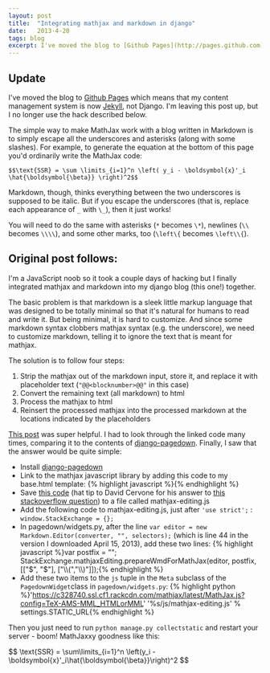 ```yaml
---
layout: post
title:  "Integrating mathjax and markdown in django"
date:   2013-4-20
tags: blog
excerpt: I've moved the blog to [Github Pages](http://pages.github.com) which means that my content management system is now [Jekyll](http://jekyllrb.com), not Django. I'm leaving this post up, but I no longer use the hack described below.
---
```


## Update

I've moved the blog to [Github Pages](http://pages.github.com) which means that my content management system is now [Jekyll](http://jekyllrb.com), not Django. I'm leaving this post up, but I no longer use the hack described below.

The simple way to make MathJax work with a blog written in Markdown is to simply escape all the underscores and asterisks (along with some slashes). For example, to generate the equation at the bottom of this page you'd ordinarily write the MathJax code:

```
$$\text{SSR} = \sum \limits_{i=1}^n \left( y_i - \boldsymbol{x}'_i \hat{\boldsymbol{\beta}} \right)^2$$
```

Markdown, though, thinks everything between the two underscores is supposed to be italic. But if you escape the underscores (that is, replace each appearance of `_` with `\_`), then it just works!

You will need to do the same with asterisks (`*` becomes `\*`), newlines (`\\` becomes `\\\\`), and some other marks, too (`\left\{` becomes `\left\\{`).

## Original post follows:

I'm a JavaScript noob so it took a couple days of hacking but I finally integrated mathjax and markdown into my django blog (this one!) together.

The basic problem is that markdown is a sleek little markup language that was designed to be totally minimal so that it's natural for humans to read and write it. But being minimal, it is hard to customize. And since some markdown syntax clobbers mathjax syntax (e.g. the underscore), we need to customize markdown, telling it to ignore the text that is meant for mathjax.

The solution is to follow four steps: 

 1. Strip the mathjax out of the markdown input, store it, and replace it with placeholder text (`"@@<blocknumber>@@"` in this case)
 2. Convert the remaining text (all markdown) to html
 3. Process the mathjax to html
 4. Reinsert the processed mathjax into the processed markdown at the locations indicated by the placeholders 

[This post](http://stackoverflow.com/questions/11228558/let-pagedown-and-mathjax-work-together) was super helpful. I had to look through the linked code many times, comparing it to the contents of [django-pagedown](https://github.com/timmyomahony/django-pagedown). Finally, I saw that the answer would be quite simple:

 * Install [django-pagedown](https://github.com/timmyomahony/django-pagedown/tree/master/pagedown)
 * Link to the mathjax javascript library by adding this code to my base.html template:
{% highlight javascript %}<script type="text/javascript" src="https://c328740.ssl.cf1.rackcdn.com/mathjax/latest/MathJax.js?config=TeX-AMS-MML_HTMLorMML"></script>{% endhighlight %}
 * Save [this code](http://somesquares.org/static/js/mathjax-editing.js) (hat tip to David Cervone for his answer to [this stackoverflow question](http://stackoverflow.com/questions/11228558/let-pagedown-and-mathjax-work-together)) to a file called mathjax-editing.js
 * Add the following code to mathjax-editing.js, just after `'use strict';` : `window.StackExchange = {};`
 * In pagedown/widgets.py, after the line `var editor = new Markdown.Editor(converter, "", selectors);` (which is line 44 in the version I downloaded April 15, 2013), add these two lines:
{% highlight javascript %}var postfix = "";
StackExchange.mathjaxEditing.prepareWmdForMathJax(editor, postfix, [["$", "$"], ["\\\\(","\\\\)"]]);{% endhighlight %}
 * Add these two items to the `js` tuple in the `Meta` subclass of the `PagedownWidget`class in `pagedown/widgets.py`:
{% highlight python %}'https://c328740.ssl.cf1.rackcdn.com/mathjax/latest/MathJax.js?config=TeX-AMS-MML_HTMLorMML'
'%s/js/mathjax-editing.js' % settings.STATIC\_URL{% endhighlight %}

Then you just need to run `python manage.py collectstatic` and restart your server - boom! MathJaxxy goodness like this:

<div>$$
\text{SSR} = \sum\limits_{i=1}^n \left(y_i - \boldsymbol{x}'_i\hat{\boldsymbol{\beta}}\right)^2
$$</div>
